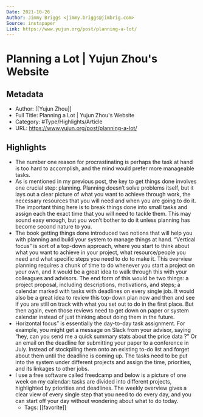 ```yaml
---
Date: 2021-10-26
Author: Jimmy Briggs <jimmy.briggs@jimbrig.com>
Source: instapaper
Link: https://www.yujun.org/post/planning-a-lot/
---
```

# Planning a Lot | Yujun Zhou's Website

## Metadata
- Author: [[Yujun Zhou]]
- Full Title: Planning a Lot | Yujun Zhou's Website
- Category: #Type/Highlights/Article
- URL: https://www.yujun.org/post/planning-a-lot/

## Highlights
- The number one reason for procrastinating is perhaps the task at hand is too hard to accomplish, and the mind would prefer more manageable tasks.
- As is mentioned in my previous post, the key to get things done involves one crucial step: planning. Planning doesn’t solve problems itself, but it lays out a clear picture of what you want to achieve through work, the necessary resources that you will need and when you are going to do it. The important thing here is to break things done into small tasks and assign each the exact time that you will need to tackle them. This may sound easy enough, but you won’t bother to do it unless planning has become second nature to you.
- The book getting things done introduced two notions that will help you with planning and build your system to manage things at hand.
  “Vertical focus” is sort of a top-down approach, where you start to think about what you want to achieve in your project, what resource/people you need and what specific steps you need to do to make it. This overview planning requires a chunk of time to do whenever you start a project on your own, and it would be a great idea to walk through this with your colleagues and advisors. The end form of this would be two things: a project proposal, including descriptions, motivations, and steps; a calendar marked with tasks with deadlines on every single job. It would also be a great idea to review this top-down plan now and then and see if you are still on track with what you set out to do in the first place. But then again, even those reviews need to get down on paper or system calendar instead of just thinking about doing them in the future.
- Horizontal focus” is essentially the day-to-day task assignment. For example, you might get a message on Slack from your advisor, saying “hey, can you send me a quick summary stats about the price data ?” Or an email on the deadline for submitting your paper to a conference in July. Instead of stockpiling them onto an existing to-do list and forget about them until the deadline is coming up. The tasks need to be put into the system under different projects and assign the time, priorities, and its linkages to other jobs.
- I use a free software called freedcamp and below is a picture of one week on my calendar: tasks are divided into different projects, highlighted by priorities and deadlines. The weekly overview gives a clear view of every single step that you need to do every day, and you can start off your day without wondering about what to do today.
    - Tags: [[favorite]] 
